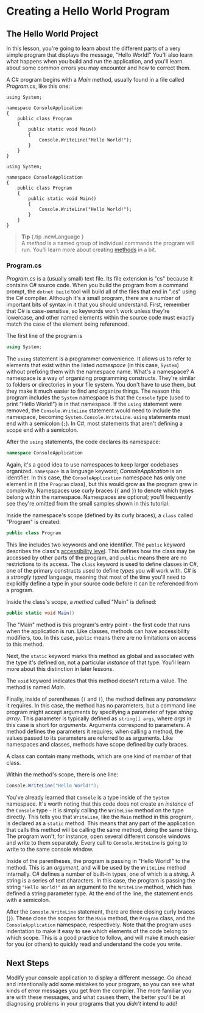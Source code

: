 # Creating a Hello World Program

## The Hello World Project

In this lesson, you're going to learn about the different parts of a very simple program that displays the message, "Hello World!" You'll also learn what happens when you build and run the application, and you'll learn about some common errors you may encounter and how to correct them.

A C# program begins with a *Main* method, usually found in a file called *Program.cs*, like this one:

```{.snippet}
using System;

namespace ConsoleApplication
{
    public class Program
    {
        public static void Main()
        {
            Console.WriteLine("Hello World!");
        }
    }
}
```
```{.REPL}
using System;

namespace ConsoleApplication
{
    public class Program
    {
        public static void Main()
        {
            Console.WriteLine("Hello World!");
        }
    }
}
```

> **Tip** {.tip .newLanguage }    
> A *method* is a named group of individual commands the program will run. You'll learn more about creating [methods](methods) in a bit.


### Program.cs

*Program.cs* is a (usually small) text file. Its file extension is "cs" because it contains C# source code. When you build the program from a command prompt, the ``dotnet build`` tool will build all of the files that end in ".cs" using the C# compiler. Although it's a small program, there are a number of important bits of syntax in it that you should understand. First, remember that C# is case-sensitive, so keywords won't work unless they're lowercase, and other named elements within the source code must exactly match the case of the element being referenced.

The first line of the program is 
```c#
using System;
```

The ``using`` statement is a programmer convenience. It allows us to refer to elements that exist within the listed *namespace* (in this case, ``System``) without prefixing them with the namespace name. What's a namespace? A namespace is a way of organizing programming constructs. They're similar to folders or directories in your file system. You don't have to use them, but they make it much easier to find and organize things. The reason this program includes the ``System`` namespace is that the ``Console`` type (used to print "Hello World!") is in that namespace. If the ``using`` statement were removed, the ``Console.WriteLine`` statement would need to include the namespace, becoming ``System.Console.WriteLine``. ``using`` statements must end with a semicolon (``;``). In C#, most statements that aren't defining a scope end with a semicolon.

After the ``using`` statements, the code declares its namespace:
```c#
namespace ConsoleApplication
```

Again, it's a good idea to use namespaces to keep larger codebases organized. ``namespace`` is a language keyword; *ConsoleApplication* is an identifier. In this case, the ``ConsoleApplication`` namespace has only one element in it (the ``Program`` class), but this would  grow as the program grew in complexity. Namespaces use curly braces (``{`` and ``}``) to denote which types belong within the namespace. Namespaces are optional; you'll frequently see they're omitted from the small samples shown in this tutorial.

Inside the namespace's scope (defined by its curly braces), a ``class`` called "Program" is created:
```c#
public class Program
```

This line includes two keywords and one identifier. The ``public`` keyword describes the class's [accessibility level](https://msdn.microsoft.com/en-us/library/ba0a1yw2.aspx). This defines how the class may be accessed by other parts of the program, and ``public`` means there are no restrictions to its access. The ``class`` keyword is used to define classes in C#, one of the primary constructs used to define *types* you will work with. C# is a *strongly typed* language, meaning that most of the time you'll need to explicitly define a type in your source code before it can be referenced from a program.

Inside the class's scope, a *method* called "Main" is defined:
```c#
public static void Main()
```

The "Main" method is this program's entry point - the first code that runs when the application is run. Like classes, methods can have accessibility modifiers, too. In this case, ``public`` means there are no limitations on access to this method. 

Next, the ``static`` keyword marks this method as global and associated with the type it's defined on, not a particular *instance* of that type. You'll learn more about this distinction in later lessons. 

The ``void`` keyword indicates that this method doesn't return a value. The method is named *Main*. 

Finally, inside of parentheses (``(`` and ``)``), the method defines any *parameters* it requires. In this case, the method has no parameters, but a command line program might accept arguments by specifying a parameter of type *string array*. This parameter is typically defined as ``string[] args``, where *args* in this case is short for *arguments*. Arguments correspond to parameters. A method defines the parameters it requires; when calling a method, the values passed to its parameters are referred to as arguments. Like namespaces and classes, methods have scope defined by curly braces.

A class can contain many methods, which are one kind of *member* of that class.

Within the method's scope, there is one line:
```c#
Console.WriteLine("Hello World!");
```

You've already learned that ``Console`` is a type inside of the ``System`` namespace. It's worth noting that this code does not create an *instance* of the ``Console`` type - it is simply calling the ``WriteLine`` method on the type directly. This tells you that ``WriteLine``, like the ``Main`` method in this program, is declared as a ``static`` method. This means that any part of the application that calls this method will be calling the same method, doing the same thing. The program won't, for instance, open several different console windows and write to them separately. Every call to ``Console.WriteLine`` is going to write to the same console window. 

Inside of the parentheses, the program is passing in "Hello World!" to the method. This is an *argument*, and will be used by the ``WriteLine`` method internally. C# defines a number of built-in types, one of which is a *string*. A string is a series of text characters. In this case, the program is passing the string ``"Hello World!"`` as an argument to the ``WriteLine`` method, which has defined a string parameter type. At the end of the line, the statement ends with a semicolon.

After the ``Console.WriteLine`` statement, there are three closing curly braces (``}``). These close the scopes for the ``Main`` method, the ``Program`` class, and the ``ConsoleApplication`` namespace, respectively. Note that the program uses indentation to make it easy to see which elements of the code belong to which scope. This is a good practice to follow, and will make it much easier for you (or others) to quickly read and understand the code you write.

## Next Steps

Modify your console application to display a different message. Go ahead and intentionally add some mistakes to your program, so you can see what kinds of error messages you get from the compiler. The more familiar you are with these messages, and what causes them, the better you'll be at diagnosing problems in your programs that you *didn't* intend to add!
